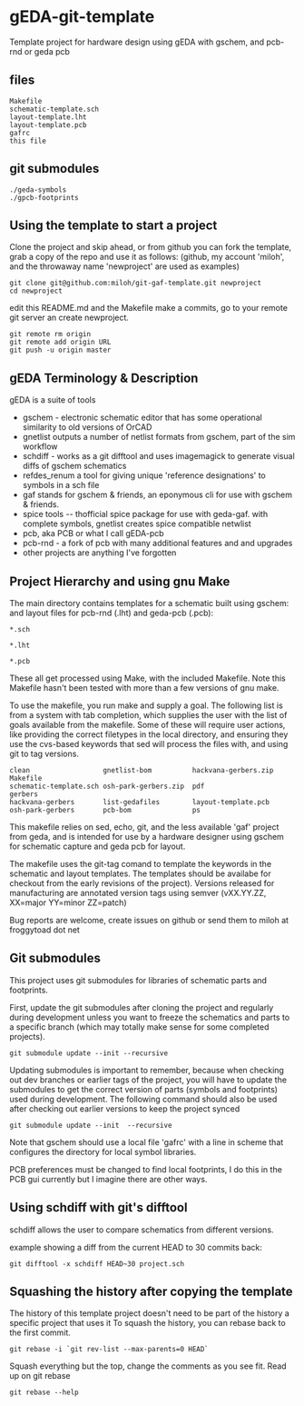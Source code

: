 gEDA-git-template
=================
Template project for hardware design using gEDA with gschem, and pcb-rnd or geda pcb

files
------
```
Makefile
schematic-template.sch
layout-template.lht
layout-template.pcb
gafrc
this file
```

git submodules
--------------
```
./geda-symbols 
./gpcb-footprints
```


Using the template to start a project
-------------------------------------

Clone the project and skip ahead, or from github you can fork the template, grab
a copy of the repo and use it as follows: (github, my account 'miloh', and the
throwaway name 'newproject' are used as examples)

```
git clone git@github.com:miloh/git-gaf-template.git newproject
cd newproject
```
edit this README.md and the Makefile
make a commits,
go to your remote  git server an create newproject. 

```
git remote rm origin
git remote add origin URL
git push -u origin master
``` 

gEDA Terminology & Description
------------------------------

gEDA is a suite of tools 
* gschem - electronic schematic editor that has some operational similarity to old versions of OrCAD
* gnetlist outputs a number of netlist formats from gschem, part of the sim workflow 
* schdiff - works as a git difftool and uses imagemagick to generate visual diffs of gschem schematics
* refdes\_renum a tool for giving unique 'reference designations' to symbols in a sch file
* gaf stands for gschem & friends, an eponymous cli for use with gschem & friends.
* spice tools -- thofficial spice package for use with geda-gaf. with complete symbols, gnetlist creates spice compatible netwlist
* pcb, aka PCB or what I call gEDA-pcb 
* pcb-rnd  - a fork of pcb with many additional features and and upgrades
* other projects are anything I've forgotten

Project Hierarchy and using gnu Make
------------------------------------
The main directory contains templates for a schematic built using gschem: and
layout files for pcb-rnd (.lht) and  geda-pcb (.pcb):

```
*.sch
```
```
*.lht
```
```
*.pcb
```

These all get processed using Make, with the included Makefile. Note this
Makefile hasn't been tested with more than a few versions of gnu make. 

To use the makefile, you run make and supply a goal. The following list is from
a system with tab completion, which supplies the user with the list of goals
available from the makefile.
Some of these will require user actions, like providing the correct filetypes
in the local directory, and
ensuring they use the cvs-based keywords that sed will process the files with,
and using git to tag versions.

```
clean                  gnetlist-bom          hackvana-gerbers.zip  Makefile              
schematic-template.sch osh-park-gerbers.zip  pdf                   gerbers               
hackvana-gerbers       list-gedafiles        layout-template.pcb 
osh-park-gerbers       pcb-bom               ps
```

This makefile relies on sed, echo, git, and the less available 'gaf' project from
geda, and is intended for use by a hardware designer using gschem for schematic
capture and geda pcb for layout. 

The makefile uses the git-tag comand to template the keywords in the schematic
and layout templates. The templates should be availabe for checkout from the
early revisions of the project). Versions released for manufacturing are
annotated version tags using semver (vXX.YY.ZZ, XX=major YY=minor ZZ=patch)

Bug reports are welcome, create issues on github or send them to miloh at
froggytoad dot net

Git submodules
--------------
This project uses git submodules for libraries of schematic parts and
footprints. 

First, update the git submodules after cloning the project and regularly during
development unless you want to freeze the schematics and parts to a specific
branch (which may totally make sense for some completed projects).

```
git submodule update --init --recursive
```

Updating submodules is important to remember, because when checking out dev
branches or earlier tags of the project, you will have to update the submodules
to get the correct version of parts (symbols and footprints) used during
development. The following command should also be used after checking out
earlier versions to keep the project synced

```
git submodule update --init  --recursive
```

Note that gschem should use a local file 'gafrc' with a line in scheme that
configures the directory for local symbol libraries.

PCB preferences must be changed to find local footprints, I do this in the PCB
gui currently but I imagine there are other ways.

Using schdiff with git's difftool
---------------------------------
schdiff allows the user to compare schematics from different versions.

example showing a diff from the current HEAD to 30 commits back:

```
git difftool -x schdiff HEAD~30 project.sch
```

Squashing the history after copying the template
------------------------------------------------
The history of this template project doesn't need to be part of the history a specific project that uses it
To squash the history, you can rebase back to the first commit.

```
git rebase -i `git rev-list --max-parents=0 HEAD` 
```
Squash everything but the top, change the comments as you see fit. Read up on git rebase 

```
git rebase --help
```
